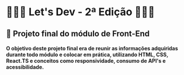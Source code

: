 # 🚀🚀🚀 Let's Dev - 2ª Edição 🚀🚀🚀

## 🏁 Projeto final do módulo de Front-End

#### O objetivo deste projeto final era de reunir as informações adquiridas durante todo módulo e colocar em prática, utilizando HTML, CSS, React.TS e conceitos como responsividade, consumo de API's e acessibilidade.
